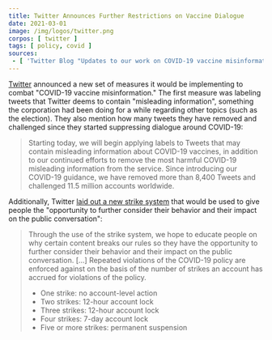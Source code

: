 ```yaml
---
title: Twitter Announces Further Restrictions on Vaccine Dialogue
date: 2021-03-01
image: /img/logos/twitter.png
corpos: [ twitter ]
tags: [ policy, covid ]
sources:
 - [ 'Twitter Blog "Updates to our work on COVID-19 vaccine misinformation" by Twitter Safety (1 Mar 2021)', 'archive.is/l7tAM' ]
---
```


[Twitter](/twitter) announced a new set of measures it would be implementing to
combat "COVID-19 vaccine misinformation." The first measure was labeling tweets
that Twitter deems to contain "misleading information", something the
corporation had been doing for a while regarding other topics (such as the
election). They also mention how many tweets they have removed and challenged
since they started suppressing dialogue around COVID-19:

> Starting today, we will begin applying labels to Tweets that may contain
> misleading information about COVID-19 vaccines, in addition to our continued
> efforts to remove the most harmful COVID-19 misleading information from the
> service. Since introducing our COVID-19 guidance, we have removed more than
> 8,400 Tweets and challenged 11.5 million accounts worldwide.

Additionally, Twitter [laid out a new strike
system](https://archive.is/l7tAM#selection-713.0-763.42) that would be used to
give people the "opportunity to further consider their behavior and their
impact on the public conversation":

> Through the use of the strike system, we hope to educate people on why
> certain content breaks our rules so they have the opportunity to further
> consider their behavior and their impact on the public conversation. [...]
> Repeated violations of the COVID-19 policy are enforced against on the basis
> of the number of strikes an account has accrued for violations of the policy.
>
> * One strike: no account-level action
> * Two strikes: 12-hour account lock
> * Three strikes: 12-hour account lock
> * Four strikes: 7-day account lock
> * Five or more strikes: permanent suspension
